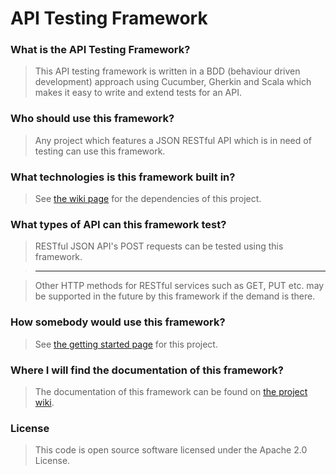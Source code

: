 # API Testing Framework

### What is the API Testing Framework?

> This API testing framework is written in a BDD (behaviour driven development) approach using Cucumber, Gherkin and Scala which makes it easy to write and extend tests for an API.

### Who should use this framework?

> Any project which features a JSON RESTful API which is in need of testing can use this framework.

### What technologies is this framework built in?

> See [the wiki page](https://github.com/hmrc/api-integration-test-runner/wiki/Project-Dependencies) for the dependencies of this project.

### What types of API can this framework test?

> RESTful JSON API's POST requests can be tested using this framework.

> ---

> Other HTTP methods for RESTful services such as GET, PUT etc. may be supported in the future by this framework if the  demand is there.

### How somebody would use this framework?

> See [the getting started page](https://github.com/hmrc/api-integration-test-runner/wiki/Getting-Started) for this project.

### Where I will find the documentation of this framework?

> The documentation of this framework can be found on [the project wiki](https://github.com/hmrc/api-integration-test-runner/wiki).


### License
> This code is open source software licensed under the Apache 2.0 License.
